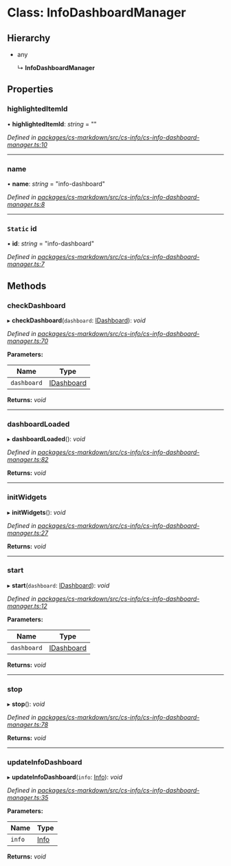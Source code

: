 # Class: InfoDashboardManager

## Hierarchy

* any

  ↳ **InfoDashboardManager**

## Properties

###  highlightedItemId

• **highlightedItemId**: *string* = ""

*Defined in [packages/cs-markdown/src/cs-info/cs-info-dashboard-manager.ts:10](https://github.com/TNOCS/csnext/blob/34474da7/packages/cs-markdown/src/cs-info/cs-info-dashboard-manager.ts#L10)*

___

###  name

• **name**: *string* = "info-dashboard"

*Defined in [packages/cs-markdown/src/cs-info/cs-info-dashboard-manager.ts:8](https://github.com/TNOCS/csnext/blob/34474da7/packages/cs-markdown/src/cs-info/cs-info-dashboard-manager.ts#L8)*

___

### `Static` id

▪ **id**: *string* = "info-dashboard"

*Defined in [packages/cs-markdown/src/cs-info/cs-info-dashboard-manager.ts:7](https://github.com/TNOCS/csnext/blob/34474da7/packages/cs-markdown/src/cs-info/cs-info-dashboard-manager.ts#L7)*

## Methods

###  checkDashboard

▸ **checkDashboard**(`dashboard`: [IDashboard](../interfaces/_cs_core_src_dashboard_dashboard_.idashboard.md)): *void*

*Defined in [packages/cs-markdown/src/cs-info/cs-info-dashboard-manager.ts:70](https://github.com/TNOCS/csnext/blob/34474da7/packages/cs-markdown/src/cs-info/cs-info-dashboard-manager.ts#L70)*

**Parameters:**

Name | Type |
------ | ------ |
`dashboard` | [IDashboard](../interfaces/_cs_core_src_dashboard_dashboard_.idashboard.md) |

**Returns:** *void*

___

###  dashboardLoaded

▸ **dashboardLoaded**(): *void*

*Defined in [packages/cs-markdown/src/cs-info/cs-info-dashboard-manager.ts:82](https://github.com/TNOCS/csnext/blob/34474da7/packages/cs-markdown/src/cs-info/cs-info-dashboard-manager.ts#L82)*

**Returns:** *void*

___

###  initWidgets

▸ **initWidgets**(): *void*

*Defined in [packages/cs-markdown/src/cs-info/cs-info-dashboard-manager.ts:27](https://github.com/TNOCS/csnext/blob/34474da7/packages/cs-markdown/src/cs-info/cs-info-dashboard-manager.ts#L27)*

**Returns:** *void*

___

###  start

▸ **start**(`dashboard`: [IDashboard](../interfaces/_cs_core_src_dashboard_dashboard_.idashboard.md)): *void*

*Defined in [packages/cs-markdown/src/cs-info/cs-info-dashboard-manager.ts:12](https://github.com/TNOCS/csnext/blob/34474da7/packages/cs-markdown/src/cs-info/cs-info-dashboard-manager.ts#L12)*

**Parameters:**

Name | Type |
------ | ------ |
`dashboard` | [IDashboard](../interfaces/_cs_core_src_dashboard_dashboard_.idashboard.md) |

**Returns:** *void*

___

###  stop

▸ **stop**(): *void*

*Defined in [packages/cs-markdown/src/cs-info/cs-info-dashboard-manager.ts:78](https://github.com/TNOCS/csnext/blob/34474da7/packages/cs-markdown/src/cs-info/cs-info-dashboard-manager.ts#L78)*

**Returns:** *void*

___

###  updateInfoDashboard

▸ **updateInfoDashboard**(`info`: [Info](_cs_core_src_utils_info_.info.md)): *void*

*Defined in [packages/cs-markdown/src/cs-info/cs-info-dashboard-manager.ts:35](https://github.com/TNOCS/csnext/blob/34474da7/packages/cs-markdown/src/cs-info/cs-info-dashboard-manager.ts#L35)*

**Parameters:**

Name | Type |
------ | ------ |
`info` | [Info](_cs_core_src_utils_info_.info.md) |

**Returns:** *void*
